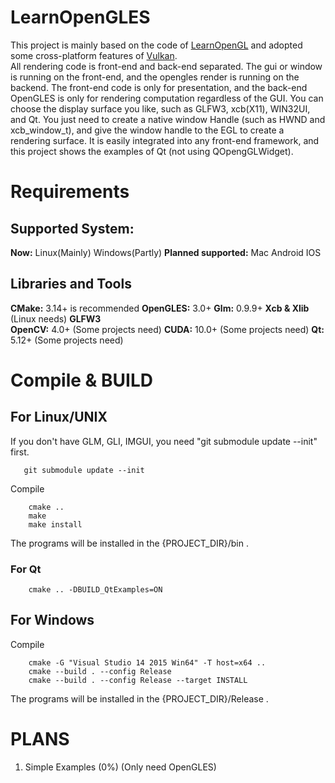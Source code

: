 # LearnOpenGLES
This project is mainly based on the code of [LearnOpenGL](https://github.com/JoeyDeVries/LearnOpenGL) and adopted some cross-platform features of [Vulkan](https://github.com/SaschaWillems/Vulkan.git).  
All rendering code is front-end and back-end separated. The gui or window is running on the front-end, and the opengles render is running on the backend. The front-end code is only for presentation, and the back-end OpenGLES is only for rendering computation regardless of the GUI. You can choose the display surface you like, such as GLFW3, xcb(X11), WIN32UI, and Qt. You just need to create a native window Handle (such as HWND and xcb_window_t), and give the window handle to the EGL to create a rendering surface. It is easily integrated into any front-end framework, and this project shows the examples of Qt (not using QOpengGLWidget).  
# Requirements
## Supported System:
   **Now:** Linux(Mainly)  Windows(Partly)
   **Planned supported:** Mac Android IOS
## Libraries and Tools
   **CMake:** 3.14+ is recommended 
   **OpenGLES:** 3.0+
   **Glm:** 0.9.9+
   **Xcb & Xlib**    (Linux needs)
   **GLFW3**         
   **OpenCV:** 4.0+  (Some projects need)
   **CUDA:** 10.0+  (Some projects need)
   **Qt:** 5.12+  (Some projects need)
# Compile & BUILD
## For Linux/UNIX
If you don't have GLM, GLI, IMGUI, you need "git submodule update --init" first.
```
   git submodule update --init
```
   Compile
```
    cmake ..
    make
    make install
```
The programs will be installed in the {PROJECT_DIR}/bin .
### For Qt
```
    cmake .. -DBUILD_QtExamples=ON
```
## For Windows
   Compile
```
    cmake -G "Visual Studio 14 2015 Win64" -T host=x64 ..
    cmake --build . --config Release
    cmake --build . --config Release --target INSTALL
```
The programs will be installed in the {PROJECT_DIR}/Release .
# PLANS
1. Simple Examples (0%) (Only need OpenGLES)
